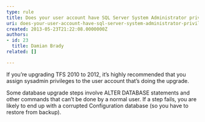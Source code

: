 ```yaml
---
type: rule
title: Does your user account have SQL Server System Administrator privileges in SQL Server?
uri: does-your-user-account-have-sql-server-system-administrator-privileges-in-sql-server
created: 2013-05-23T21:22:08.0000000Z
authors:
- id: 23
  title: Damian Brady
related: []

---
```


If you’re upgrading TFS 2010 to 2012, it’s highly recommended that you assign sysadmin privileges to the user account that’s doing the upgrade.
 
Some database upgrade steps involve ALTER DATABASE statements and other commands that can’t be done by a normal user.  If a step fails, you are likely to end up with a corrupted Configuration database (so you have to restore from backup).
